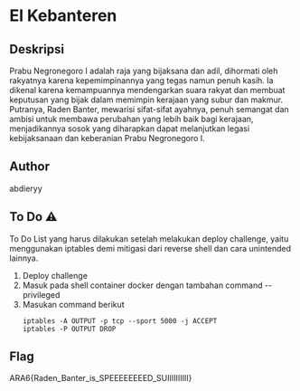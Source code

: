 # El Kebanteren

## Deskripsi
Prabu Negronegoro I adalah raja yang bijaksana dan adil, dihormati oleh rakyatnya karena kepemimpinannya yang tegas namun penuh kasih. Ia dikenal karena kemampuannya mendengarkan suara rakyat dan membuat keputusan yang bijak dalam memimpin kerajaan yang subur dan makmur. Putranya, Raden Banter, mewarisi sifat-sifat ayahnya, penuh semangat dan ambisi untuk membawa perubahan yang lebih baik bagi kerajaan, menjadikannya sosok yang diharapkan dapat melanjutkan legasi kebijaksanaan dan keberanian Prabu Negronegoro I.

## Author
abdieryy

## To Do ⚠

To Do List yang harus dilakukan setelah melakukan deploy challenge, yaitu menggunakan iptables demi mitigasi dari reverse shell dan cara unintended lainnya.

1. Deploy challenge
2. Masuk pada shell container docker dengan tambahan command --privileged
3. Masukan command berikut
    ```
    iptables -A OUTPUT -p tcp --sport 5000 -j ACCEPT
    iptables -P OUTPUT DROP
    ```
## Flag
ARA6{Raden_Banter_is_SPEEEEEEEED_SUIIIIIIIIII}
